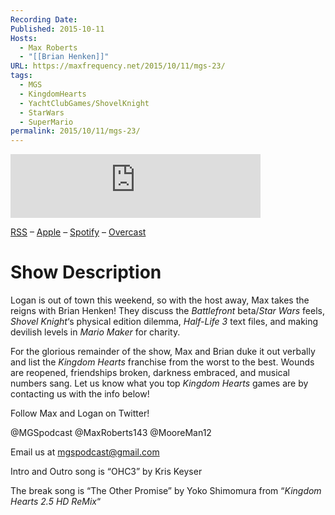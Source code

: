 ```yaml
---
Recording Date: 
Published: 2015-10-11
Hosts:
  - Max Roberts
  - "[[Brian Henken]]"
URL: https://maxfrequency.net/2015/10/11/mgs-23/
tags:
  - MGS
  - KingdomHearts
  - YachtClubGames/ShovelKnight
  - StarWars
  - SuperMario
permalink: 2015/10/11/mgs-23/
---
```

<iframe src="https://podcasters.spotify.com/pod/show/millennialgamingspeak/embed/episodes/Episode-23-Keys-to-the-Kingdom-Hearts-e1adhv4/a-a6ts46b" height="102px" width="400px" frameborder="0" scrolling="no"></iframe>

[RSS](https://anchor.fm/s/74aa3858/podcast/rss) – [Apple](https://podcasts.apple.com/us/podcast/episode-3-gdc-wrap-up/id1000915981?i=1000542222515) – [Spotify](https://open.spotify.com/episode/7wePXT4Bt22LWifVLx3n8y) – [Overcast](https://overcast.fm/+EtIgeWxEU)
# Show Description

Logan is out of town this weekend, so with the host away, Max takes the reigns with Brian Henken! They discuss the *Battlefront* beta/*Star Wars* feels, *Shovel Knight*‘s physical edition dilemma, *Half-Life 3* text files, and making devilish levels in *Mario Maker* for charity.

For the glorious remainder of the show, Max and Brian duke it out verbally and list the *Kingdom Hearts* franchise from the worst to the best. Wounds are reopened, friendships broken, darkness embraced, and musical numbers sang. Let us know what you top *Kingdom Hearts* games are by contacting us with the info below!

Follow Max and Logan on Twitter!

@MGSpodcast
@MaxRoberts143
@MooreMan12

Email us at mgspodcast@gmail.com

Intro and Outro song is “OHC3” by Kris Keyser

The break song is “The Other Promise” by Yoko Shimomura from “*Kingdom Hearts 2.5 HD ReMix*“